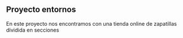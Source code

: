 ## Proyecto entornos
En este proyecto nos encontramos con una tienda online de zapatillas dividida en secciones
